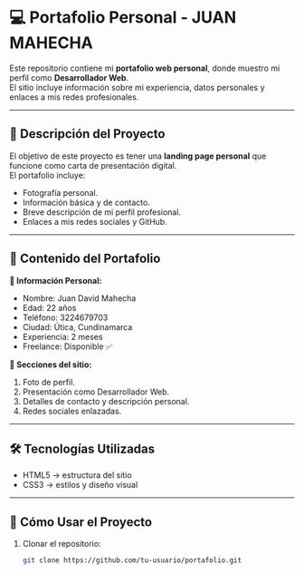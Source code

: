 💻 **Portafolio Personal - JUAN MAHECHA**
=================================================

Este repositorio contiene mi **portafolio web personal**, donde muestro mi perfil como **Desarrollador Web**.  
El sitio incluye información sobre mi experiencia, datos personales y enlaces a mis redes profesionales.  

---

📖 **Descripción del Proyecto**
-------------------------------------------------
El objetivo de este proyecto es tener una **landing page personal** que funcione como carta de presentación digital.  
El portafolio incluye:  
- Fotografía personal.  
- Información básica y de contacto.  
- Breve descripción de mi perfil profesional.  
- Enlaces a mis redes sociales y GitHub.  

---

📂 **Contenido del Portafolio**
-------------------------------------------------
**👤 Información Personal:**
- Nombre: Juan David Mahecha  
- Edad: 22 años  
- Teléfono: 3224679703  
- Ciudad: Útica, Cundinamarca  
- Experiencia: 2 meses  
- Freelance: Disponible ✅  

**📜 Secciones del sitio:**
1. Foto de perfil.  
2. Presentación como Desarrollador Web.  
3. Detalles de contacto y descripción personal.  
4. Redes sociales enlazadas.  

---

🛠️ **Tecnologías Utilizadas**
-------------------------------------------------
- HTML5 → estructura del sitio  
- CSS3 → estilos y diseño visual  

---

🚀 **Cómo Usar el Proyecto**
-------------------------------------------------
1. Clonar el repositorio:
   ```bash
   git clone https://github.com/tu-usuario/portafolio.git
